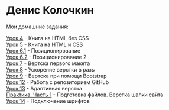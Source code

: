 # Денис Колочкин
Мои домашние задания:    
  
[Урок 4](https://kolochkin.github.io/ДЗ_4/) - Книга на HTML без CSS  
[Урок 5](Kolochkin.github.io/ДЗ_5/) - Книга на HTML и CSS  
[Урок 6.1](Kolochkin.github.io/ДЗ_6_1/) - Позиционирование  
[Урок 6.2](Kolochkin.github.io/ДЗ_6_2/) - Позиционирование 2  
[Урок 7](Kolochkin.github.io/ДЗ_7/src/) - Вертска первого макета  
[Урок 8](Kolochkin.github.io/ДЗ_8/src/) - Ускорение верстки в разы  
[Урок 9](Kolochkin.github.io/ДЗ_9/src/) - Вертска при помощи Bootstrap  
[Урок 12](https://kolochkin.github.io/lesson_12/) - Работа с репозиторием GitHub  
[Урок 13](https://kolochkin.github.io/Lesson_13/) - Адаптивная верстка  
[Практика. Часть 1](Kolochkin.github.io/Практика_1/project/src/) - Подготовка файлов. Верстка шапки сайта  
[Урок 14](Kolochkin.github.io/lesson_14/) - Подключение шрифтов
